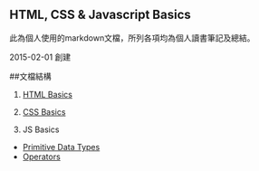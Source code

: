 ## HTML, CSS & Javascript Basics
此為個人使用的markdown文檔，所列各項均為個人讀書筆記及總結。

2015-02-01 創建



##文檔結構

1. [HTML Basics](https://github.com/levblanc/js-101/blob/master/html-basics.md)

2. [CSS Basics](https://github.com/levblanc/js-101/blob/master/css-basics.md)

3. JS Basics

  * [Primitive Data Types](https://github.com/levblanc/js-101/blob/master/primitive-data-types.md)
  * [Operators](https://github.com/levblanc/js-101/blob/master/operators.md)